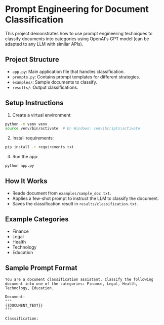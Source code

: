 
# Prompt Engineering for Document Classification

This project demonstrates how to use prompt engineering techniques to classify documents into categories using OpenAI's GPT model (can be adapted to any LLM with similar APIs).

## Project Structure

- `app.py`: Main application file that handles classification.
- `prompts.py`: Contains prompt templates for different strategies.
- `examples/`: Sample documents to classify.
- `results/`: Output classifications.

## Setup Instructions

1. Create a virtual environment:
```bash
python -m venv venv
source venv/bin/activate  # On Windows: venv\Scripts\activate
```

2. Install requirements:
```bash
pip install -r requirements.txt
```

3. Run the app:
```bash
python app.py
```

## How It Works

- Reads document from `examples/sample_doc.txt`.
- Applies a few-shot prompt to instruct the LLM to classify the document.
- Saves the classification result in `results/classification.txt`.

## Example Categories

- Finance
- Legal
- Health
- Technology
- Education

## Sample Prompt Format

```
You are a document classification assistant. Classify the following document into one of the categories: Finance, Legal, Health, Technology, Education.

Document:
"""
{{DOCUMENT_TEXT}}
"""

Classification:
```


